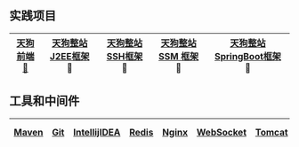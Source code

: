 实践项目
--- 
[天狗前端 🐶](https://github.com/stevenli91748/JAVA-Architecture/blob/master/project/TDog%20FrontEnd/README)| [天狗整站 J2EE框架](https://github.com/stevenli91748/JAVA-Architecture/blob/master/project/TDog%20J2EE%20Project/README) 🐶 |[天狗整站 SSH框架](https://github.com/stevenli91748/JAVA-Architecture/blob/master/project/TDog%20SSH%20Project/README) 🐶| [天狗整站 SSM 框架](https://github.com/stevenli91748/JAVA-Architecture/blob/master/project/TDog%20SSM%20Project/README)🐶 | [天狗整站 SpringBoot框架](https://github.com/stevenli91748/JAVA-Architecture/blob/master/project/TDog%20SpringBoot%20Project/README) 🐶|
------------ | -------------|----------- |---------- | -----------------|


工具和中间件  
---  
[Maven](https://github.com/stevenli91748/JAVA-Architecture/blob/master/Tools%20and%20Middleware/Maven/README)|[Git](https://github.com/stevenli91748/JAVA-Architecture/blob/master/Tools%20and%20Middleware/Git/README)|[IntellijIDEA](https://github.com/stevenli91748/JAVA-Architecture/blob/master/Tools%20and%20Middleware/IntellijIDEA/README)|[Redis](https://github.com/stevenli91748/JAVA-Architecture/blob/master/Tools%20and%20Middleware/Redis/README)|[Nginx](https://github.com/stevenli91748/JAVA-Architecture/blob/master/Tools%20and%20Middleware/Nginx/README)|[WebSocket](https://github.com/stevenli91748/JAVA-Architecture/blob/master/Tools%20and%20Middleware/WebSocket/README)|[Tomcat](https://github.com/stevenli91748/JAVA-Architecture/blob/master/Tools%20and%20Middleware/Tomcat/README)|[QRCode](https://github.com/stevenli91748/JAVA-Architecture/blob/master/Tools%20and%20Middleware/QRCode/README)|[Search Engineer](https://github.com/stevenli91748/JAVA-Architecture/blob/master/Tools%20and%20Middleware/Search%20Engineer/README)|[Quartz](https://github.com/stevenli91748/JAVA-Architecture/blob/master/Tools%20and%20Middleware/Quartz/README)|[Shiro](https://github.com/stevenli91748/JAVA-Architecture/blob/master/Tools%20and%20Middleware/Shiro/README)|  
-----|---|-------|-----|-----|-----|----|------|-----|-----|------|
